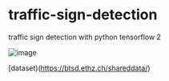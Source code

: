 # traffic-sign-detection
traffic sign detection with python tensorflow 2 

![image](https://user-images.githubusercontent.com/71963543/109346191-91ae4480-7886-11eb-97c2-a07991b19617.png)

[dataset)(https://btsd.ethz.ch/shareddata/)

